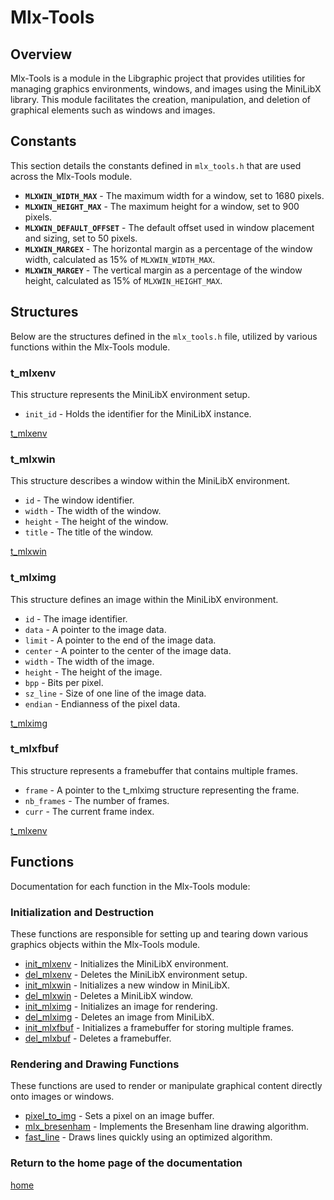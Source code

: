 # Mlx-Tools

## Overview
Mlx-Tools is a module in the Libgraphic project that provides utilities for managing graphics environments, windows, and images using the MiniLibX library. This module facilitates the creation, manipulation, and deletion of graphical elements such as windows and images.

## Constants
This section details the constants defined in `mlx_tools.h` that are used across the Mlx-Tools module.

- **`MLXWIN_WIDTH_MAX`** - The maximum width for a window, set to 1680 pixels.
- **`MLXWIN_HEIGHT_MAX`** - The maximum height for a window, set to 900 pixels.
- **`MLXWIN_DEFAULT_OFFSET`** - The default offset used in window placement and sizing, set to 50 pixels.
- **`MLXWIN_MARGEX`** - The horizontal margin as a percentage of the window width, calculated as 15% of `MLXWIN_WIDTH_MAX`.
- **`MLXWIN_MARGEY`** - The vertical margin as a percentage of the window height, calculated as 15% of `MLXWIN_HEIGHT_MAX`.

## Structures
Below are the structures defined in the `mlx_tools.h` file, utilized by various functions within the Mlx-Tools module.

### t_mlxenv
This structure represents the MiniLibX environment setup.

- `init_id` - Holds the identifier for the MiniLibX instance.

[t_mlxenv](./t_mlxenv.md)

### t_mlxwin
This structure describes a window within the MiniLibX environment.

- `id` - The window identifier.
- `width` - The width of the window.
- `height` - The height of the window.
- `title` - The title of the window.

[t_mlxwin](./t_mlxwin.md)

### t_mlximg
This structure defines an image within the MiniLibX environment.

- `id` - The image identifier.
- `data` - A pointer to the image data.
- `limit` - A pointer to the end of the image data.
- `center` - A pointer to the center of the image data.
- `width` - The width of the image.
- `height` - The height of the image.
- `bpp` - Bits per pixel.
- `sz_line` - Size of one line of the image data.
- `endian` - Endianness of the pixel data.

[t_mlximg](./t_mlximg.md)

### t_mlxfbuf
This structure represents a framebuffer that contains multiple frames.

- `frame` - A pointer to the t_mlximg structure representing the frame.
- `nb_frames` - The number of frames.
- `curr` - The current frame index.

[t_mlxenv](./t_mlxenv.md)

## Functions
Documentation for each function in the Mlx-Tools module:

### Initialization and Destruction
These functions are responsible for setting up and tearing down various graphics objects within the Mlx-Tools module.

- [init_mlxenv](./init_mlxenv.md) - Initializes the MiniLibX environment.
- [del_mlxenv](./del_mlxenv.md) - Deletes the MiniLibX environment setup.
- [init_mlxwin](./init_mlxwin.md) - Initializes a new window in MiniLibX.
- [del_mlxwin](./del_mlxwin.md) - Deletes a MiniLibX window.
- [init_mlximg](./init_mlximg.md) - Initializes an image for rendering.
- [del_mlximg](./del_mlximg.md) - Deletes an image from MiniLibX.
- [init_mlxfbuf](./init_mlxfbuf.md) - Initializes a framebuffer for storing multiple frames.
- [del_mlxbuf](./del_mlxfbuf.md) - Deletes a framebuffer.

### Rendering and Drawing Functions
These functions are used to render or manipulate graphical content directly onto images or windows.

- [pixel_to_img](./pixel_to_img.md) - Sets a pixel on an image buffer.
- [mlx_bresenham](./mlx_bresenham.md) - Implements the Bresenham line drawing algorithm.
- [fast_line](./fast_line.md) - Draws lines quickly using an optimized algorithm.

### Return to the home page of the documentation
[home](../home.md)